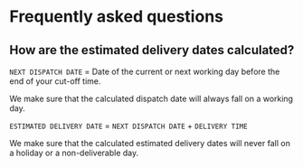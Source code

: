 # Frequently asked questions

## How are the estimated delivery dates calculated?

`NEXT DISPATCH DATE` = Date of the current or next working day before the end of your cut-off time.

We make sure that the calculated dispatch date will always fall on a working day.

`ESTIMATED DELIVERY DATE` = `NEXT DISPATCH DATE` + `DELIVERY TIME`

We make sure that the calculated estimated delivery dates will never fall on a holiday or a non-deliverable day.
